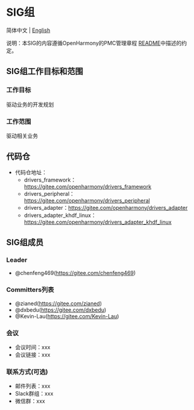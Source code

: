 # SIG组
简体中文 | [English](./sig_template.md)

说明：本SIG的内容遵循OpenHarmony的PMC管理章程 [README](/zh/pmc.md)中描述的约定。

## SIG组工作目标和范围

### 工作目标
驱动业务的开发规划

### 工作范围
驱动相关业务

## 代码仓
- 代码仓地址：
  - drivers_framework：https://gitee.com/openharmony/drivers_framework
  - drivers_peripheral：https://gitee.com/openharmony/drivers_peripheral
  - drivers_adapter：https://gitee.com/openharmony/drivers_adapter
  - drivers_adapter_khdf_linux：https://gitee.com/openharmony/drivers_adapter_khdf_linux

## SIG组成员

### Leader
- @chenfeng469(https://gitee.com/chenfeng469)

### Committers列表
- @zianed(https://gitee.com/zianed)
- @dxbedu(https://gitee.com/dxbedu)
- @Kevin-Lau(https://gitee.com/Kevin-Lau)

### 会议
 - 会议时间：xxx
 - 会议链接：xxx

### 联系方式(可选)

- 邮件列表：xxx
- Slack群组：xxx
- 微信群：xxx
